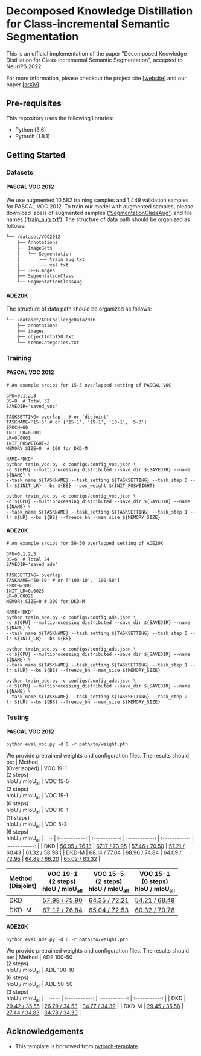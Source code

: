 # Decomposed Knowledge Distillation for Class-incremental Semantic Segmentation

This is an official implementation of the paper "Decomposed Knowledge Distillation for Class-incremental Semantic Segmentation", accepted to NeurIPS 2022.

For more information, please checkout the project site [[website](https://cvlab.yonsei.ac.kr/projects/DKD/)] and our paper [[arXiv]()].

## Pre-requisites
This repository uses the following libraries:
* Python (3.6)
* Pytorch (1.8.1)

## Getting Started

### Datasets
#### PASCAL VOC 2012
We use augmented 10,582 training samples and 1,449 validation samples for PASCAL VOC 2012. To train our model with augmented samples, please download labels of augmented samples (['SegmentationClassAug'](https://www.dropbox.com/s/oeu149j8qtbs1x0/SegmentationClassAug.zip)) and file names (['train_aug.txt'](https://github.com/cvlab-yonsei/DKD/releases/download/v1.0/train_aug.txt)). The structure of data path should be organized as follows:
```bash
└── /dataset/VOC2012
    ├── Annotations
    ├── ImageSets
    │   └── Segmentation
    │       ├── train_aug.txt
    │       └── val.txt
    ├── JPEGImages
    ├── SegmentationClass
    └── SegmentationClassAug
```

#### ADE20K
The structure of data path should be organized as follows:
```bash
└── /dataset/ADEChallengeData2016
    ├── annotations
    ├── images
    ├── objectInfo150.txt
    └── sceneCategories.txt
```

### Training
#### PASCAL VOC 2012
```Shell
# An example srcipt for 15-5 overlapped setting of PASCAL VOC

GPU=0,1,2,3
BS=8  # Total 32
SAVEDIR='saved_voc'

TASKSETTING='overlap'  # or 'disjoint'
TASKNAME='15-5' # or ['15-1', '19-1', '10-1', '5-3']
EPOCH=60
INIT_LR=0.001
LR=0.0001
INIT_POSWEIGHT=2
MEMORY_SIZE=0  # 100 for DKD-M

NAME='DKD'
python train_voc.py -c configs/config_voc.json \
-d ${GPU} --multiprocessing_distributed --save_dir ${SAVEDIR} --name ${NAME} \
--task_name ${TASKNAME} --task_setting ${TASKSETTING} --task_step 0 --lr ${INIT_LR} --bs ${BS} --pos_weight ${INIT_POSWEIGHT}

python train_voc.py -c configs/config_voc.json \
-d ${GPU} --multiprocessing_distributed --save_dir ${SAVEDIR} --name ${NAME} \
--task_name ${TASKNAME} --task_setting ${TASKSETTING} --task_step 1 --lr ${LR} --bs ${BS} --freeze_bn --mem_size ${MEMORY_SIZE}
```

<!-- All numbers are obtained by averaging results over five runs. 
|  Method   | VOC 19-1 (2 steps)<br>$\text{hIoU}$ / $\text{mIoU}_{\text{all}}$ | VOC 15-5 (2 steps)<br>$\text{hIoU}$ / $\text{mIoU}_{\text{all}}$ | VOC 15-1 (6 steps)<br>$\text{hIoU}$ / $\text{mIoU}_{\text{all}}$ | VOC 10-1 (11 steps)<br>$\text{hIoU}$ / $\text{mIoU}_{\text{all}}$ | VOC 5-3 (6 steps)<br>$\text{hIoU}$ / $\text{mIoU}_{\text{all}}$ |
| :-        | :------------: | :--------------:   | :---------------: | :----------------: | :----------------: |
| MiB       | 33.62   / 67.80   | 59.72   / 69.00   | 19.50   / 29.70   | 12.66   / 29.70   | 48.77   / 46.71   |
| SDR       | 44.30   / 67.40   | 61.97   / 69.90   | 29.31   / 39.20   | -                 | -                 |
| PLOP      | 49.94   / 73.54   | 61.46   / 70.09   | 31.88   / 54.64   | 57.66   / 29.70   | 18.28   / 18.68   |
| SSUL      | 42.96   / 75.44   | 60.96   / 71.22   | 49.67   / 67.61   | **57.66** / 29.70 | 59.63   / 56.89   |
| **DKD**   | **54.03 / 76.03** | **66.98 / 73.93** | **55.21 / 69.67** | 56.84 / **60.44** | **60.49 / 58.10** |
| SSUL-M    | 60.71   / 76.49   | 65.20   / 73.02   | 60.30   / 71.37   | 61.93   / 64.12   | 60.93   / 58.37   |
| **DKD-M** | **66.27 / 77.01** | **68.63 / 74.72** | **62.91 / 72.53** | **64.19 / 65.77** | **64.63 / 62.94** | -->


#### ADE20K
```Shell
# An example srcipt for 50-50 overlapped setting of ADE20K

GPU=0,1,2,3
BS=6  # Total 24
SAVEDIR='saved_ade'

TASKSETTING='overlap'
TASKNAME='50-50' # or ['100-10', '100-50']
EPOCH=100
INIT_LR=0.0025
LR=0.00025
MEMORY_SIZE=0 # 300 for DKD-M

NAME='DKD'
python train_ade.py -c configs/config_ade.json \
-d ${GPU} --multiprocessing_distributed --save_dir ${SAVEDIR} --name ${NAME} \
--task_name ${TASKNAME} --task_setting ${TASKSETTING} --task_step 0 --lr ${INIT_LR} --bs ${BS}

python train_ade.py -c configs/config_ade.json \
-d ${GPU} --multiprocessing_distributed --save_dir ${SAVEDIR} --name ${NAME} \
--task_name ${TASKNAME} --task_setting ${TASKSETTING} --task_step 1 --lr ${LR} --bs ${BS} --freeze_bn --mem_size ${MEMORY_SIZE}

python train_ade.py -c configs/config_ade.json \
-d ${GPU} --multiprocessing_distributed --save_dir ${SAVEDIR} --name ${NAME} \
--task_name ${TASKNAME} --task_setting ${TASKSETTING} --task_step 2 --lr ${LR} --bs ${BS} --freeze_bn --mem_size ${MEMORY_SIZE}
```

<!-- All numbers are obtained by averaging results over five runs.
|  Method     | ADE 100-50 (2 steps)<br>$\text{hIoU}$ / $\text{mIoU}_{\text{all}}$ | ADE 100-10 (6 steps)<br>$\text{hIoU}$ / $\text{mIoU}_{\text{all}}$ | ADE 50-50 (3 steps)<br>$\text{hIoU}$ / $\text{mIoU}_{\text{all}}$ |
| :--------:  | :-----------------: | :--------------:   | :----------------: |
| MiB       | 24.12 / 32.79     | 17.23 / 29.24     | 28.76 / 29.31     |
| PLOP      | 21.97 / 32.94     | 20.37 / 31.59     | 29.36 / 30.40     |
| SSUL      | 25.09 / 33.58     | 25.57 / 33.10     | 28.45 / 29.56     |
| **DKD**   | **29.74 / 35.95** | **26.55 / 34.26** | **34.17 / 33.90** |
| SSUL-M    | 24.88 / 34.37     | 25.01 / 34.46     | 28.53 / 29.77     |
| **DKD-M** | **29.79 / 35.98** | **27.14 / 34.58** | **34.19 / 33.92** | -->


### Testing
#### PASCAL VOC 2012
```Shell
python eval_voc.py -d 0 -r path/to/weight.pth
```
We provide pretrained weights and configuration files. The results should be:
|  Method<br>(Overlapped)   | VOC 19-1<br>(2 steps)<br>$\text{hIoU}$ / $\text{mIoU}_{\text{all}}$ | VOC 15-5<br>(2 steps)<br>$\text{hIoU}$ / $\text{mIoU}_{\text{all}}$ | VOC 15-1<br>(6 steps)<br>$\text{hIoU}$ / $\text{mIoU}_{\text{all}}$ | VOC 10-1<br>(11 steps)<br>$\text{hIoU}$ / $\text{mIoU}_{\text{all}}$ | VOC 5-3<br>(6 steps)<br>$\text{hIoU}$ / $\text{mIoU}_{\text{all}}$ |
| :-    | :-----------: | :-----------: | :-----------: | :-----------: | :-----------: |
| DKD   | [56.95 / 76.13](https://github.com/cvlab-yonsei/DKD/releases/download/v1.0/voc_overlapped_19-1.zip) | [67.17 / 73.95](https://github.com/cvlab-yonsei/DKD/releases/download/v1.0/voc_overlapped_15-1.zip) | [57.46 / 70.50](https://github.com/cvlab-yonsei/DKD/releases/download/v1.0/voc_overlapped_15-1.zip) | [57.21 / 60.43](https://github.com/cvlab-yonsei/DKD/releases/download/v1.0/voc_overlapped_10-1.zip) | [61.32 / 58.98](https://github.com/cvlab-yonsei/DKD/releases/download/v1.0/voc_overlapped_5-3.zip) |
| DKD-M | [68.14 / 77.04](https://github.com/cvlab-yonsei/DKD/releases/download/v1.0/voc_overlapped_19-1_memory.zip) | [68.96 / 74.84](https://github.com/cvlab-yonsei/DKD/releases/download/v1.0/voc_overlapped_15-5_memory.zip) | [64.09 / 72.95](https://github.com/cvlab-yonsei/DKD/releases/download/v1.0/voc_overlapped_15-1_memory.zip) | [64.89 / 66.20](https://github.com/cvlab-yonsei/DKD/releases/download/v1.0/voc_overlapped_10-1_memory.zip) | [65.02 / 63.32](https://github.com/cvlab-yonsei/DKD/releases/download/v1.0/voc_overlapped_5_3_memory.zip) |

|  Method<br>(Disjoint)   | VOC 19-1<br>(2 steps)<br>$\text{hIoU}$ / $\text{mIoU}_{\text{all}}$ | VOC 15-5<br>(2 steps)<br>$\text{hIoU}$ / $\text{mIoU}_{\text{all}}$ | VOC 15-1<br>(6 steps)<br>$\text{hIoU}$ / $\text{mIoU}_{\text{all}}$ | 
| :-    | :-----------: | :-----------: | :-----------: |
| DKD   | [57.98 / 75.90](https://github.com/cvlab-yonsei/DKD/releases/download/v1.0/voc_disjoint_19-1.zip) | [64.35 / 72.21](https://github.com/cvlab-yonsei/DKD/releases/download/v1.0/voc_disjoint_15-1.zip) | [54.21 / 68.48](https://github.com/cvlab-yonsei/DKD/releases/download/v1.0/voc_disjoint_15-1.zip) |
| DKD-M | [67.12 / 76.84](https://github.com/cvlab-yonsei/DKD/releases/download/v1.0/voc_disjoint_19-1_memory.zip) | [65.04 / 72.53](https://github.com/cvlab-yonsei/DKD/releases/download/v1.0/voc_disjoint_15-5_memory.zip) | [60.32 / 70.78](https://github.com/cvlab-yonsei/DKD/releases/download/v1.0/voc_disjoint_15-1_memory.zip) |

#### ADE20K
```Shell
python eval_ade.py -d 0 -r path/to/weight.pth
```
We provide pretrained weights and configuration files. The results should be:
|  Method     | ADE 100-50<br>(2 steps)<br>$\text{hIoU}$ / $\text{mIoU}_{\text{all}}$ | ADE 100-10<br>(6 steps)<br>$\text{hIoU}$ / $\text{mIoU}_{\text{all}}$ | ADE 50-50<br>(3 steps)<br>$\text{hIoU}$ / $\text{mIoU}_{\text{all}}$ |
| :---- | :-----------: | :-----------: | :-----------: |
| DKD   | [29.42 / 35.55](https://github.com/cvlab-yonsei/DKD/releases/download/v1.0/ade_overlapped_100-50.zip) | [26.79 / 34.53](https://github.com/cvlab-yonsei/DKD/releases/download/v1.0/ade_overlapped_100-10.zip) | [34.77 / 34.39](https://github.com/cvlab-yonsei/DKD/releases/download/v1.0/ade_overlapped_50-50.zip) |
| DKD-M | [29.45 / 35.58](https://github.com/cvlab-yonsei/DKD/releases/download/v1.0/ade_overlapped_100-50_memory.zip) | [27.44 / 34.83](https://github.com/cvlab-yonsei/DKD/releases/download/v1.0/ade_overlapped_100-10.zip) | [34.78 / 34.39](https://github.com/cvlab-yonsei/DKD/releases/download/v1.0/ade_overlapped_50-50.zip) |


## Acknowledgements
* This template is borrowed from [pytorch-template](https://github.com/victoresque/pytorch-template).